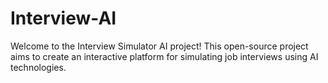 # Interview-AI
Welcome to the Interview Simulator AI project! This open-source project aims to create an interactive platform for simulating job interviews using AI technologies.
